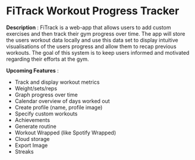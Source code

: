 # FiTrack Workout Progress Tracker

**Description** : FiTrack is a web-app that allows users to add custom exercises and then track their gym progress over time. The app will store the users workout data locally and use this data set to display intuitive visualisations of the users progress and allow them to recap previous workouts. The goal of this system is to keep users informed and motivated regarding their efforts at the gym.

**Upcoming Features** : 
- Track and display workout metrics
- Weight/sets/reps
- Graph progress over time
- Calendar overview of days worked out
- Create profile (name, profile image)
- Specify custom workouts
- Achievements
- Generate routine
- Workout Wrapped (like Spotify Wrapped)
- Cloud storage
- Export Image
- Streaks

